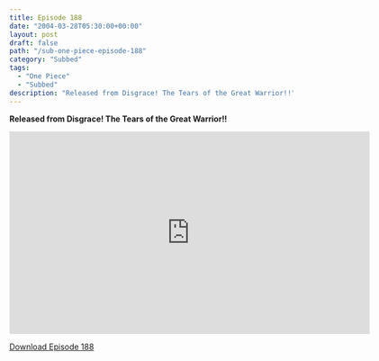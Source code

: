 ```yaml
---
title: Episode 188
date: "2004-03-28T05:30:00+00:00"
layout: post
draft: false
path: "/sub-one-piece-episode-188"
category: "Subbed"
tags:
  - "One Piece"
  - "Subbed"
description: "Released from Disgrace! The Tears of the Great Warrior!!"
---
```


**Released from Disgrace! The Tears of the Great Warrior!!**

<iframe width="640" height="360" src="https://www.rapidvideo.com/e/FXQGJDK09X" frameborder="0" marginwidth=0 marginheight=0 scrolling=no allowfullscreen></iframe>

<a href="http://ouo.io/qs/eCodkFEQ?s=https://rapidvid.to/d/https://www.rapidvideo.com/e/FXQGJDK09X">Download Episode 188</a>
